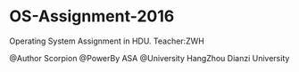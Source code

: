 # OS-Assignment-2016
Operating System Assignment in HDU. Teacher:ZWH

@Author Scorpion
@PowerBy  ASA
@University HangZhou Dianzi University

